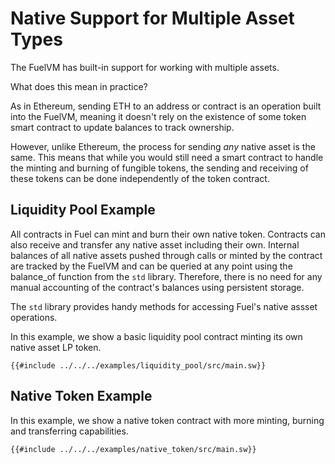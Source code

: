 # Native Support for Multiple Asset Types

The FuelVM has built-in support for working with multiple assets.

What does this mean in practice?

As in Ethereum, sending ETH to an address or contract is an operation built into the FuelVM, meaning it doesn't rely on the existence of some token smart contract to update balances to track ownership.

However, unlike Ethereum, the process for sending _any_ native asset is the same. This means that while you would still need a smart contract to handle the minting and burning of fungible tokens, the sending and receiving of these tokens can be done independently of the token contract.

## Liquidity Pool Example

All contracts in Fuel can mint and burn their own native token. Contracts can also receive and transfer any native asset including their own. Internal balances of all native assets pushed through calls or minted by the contract are tracked by the FuelVM and can be queried at any point using the balance_of function from the `std` library. Therefore, there is no need for any manual accounting of the contract's balances using persistent storage.

The `std` library provides handy methods for accessing Fuel's native assset operations.

In this example, we show a basic liquidity pool contract minting its own native asset LP token.

```sway
{{#include ../../../examples/liquidity_pool/src/main.sw}}
```

## Native Token Example

In this example, we show a native token contract with more minting, burning and transferring capabilities.

```sway
{{#include ../../../examples/native_token/src/main.sw}}
```
